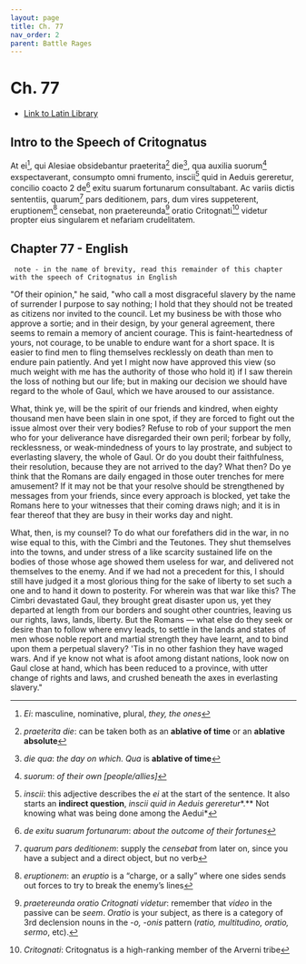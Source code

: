 ```yaml
---
layout: page
title: Ch. 77
nav_order: 2
parent: Battle Rages
---
```


# Ch. 77

- [Link to Latin Library](https://www.thelatinlibrary.com/caesar/gallic/gall7.shtml#77)

## Intro to the Speech of Critognatus

At ei[^1], qui Alesiae obsidebantur praeterita[^2] die[^3], qua auxilia suorum[^4] exspectaverant, consumpto omni frumento, inscii[^5] quid in Aeduis gereretur, concilio coacto 2 de[^6] exitu suarum fortunarum consultabant. Ac variis dictis sententiis, quarum[^7] pars deditionem, pars, dum vires suppeterent, eruptionem[^8] censebat, non praetereunda[^9] oratio Critognati[^10] videtur propter eius singularem et nefariam crudelitatem.

## Chapter 77 - English

     note - in the name of brevity, read this remainder of this chapter with the speech of Critognatus in English


"Of their opinion," he said, "who call a most disgraceful slavery by the name of surrender I purpose to say nothing; I hold that they should not be treated as citizens nor invited to the council. Let my business be with those who approve a sortie; and in their design, by your general agreement, there seems to remain a memory of ancient courage. This is faint-heartedness of yours, not courage, to be unable to endure want for a short space. It is easier to find men to fling themselves recklessly on death than men to endure pain patiently. And yet I might now have approved this view (so much weight with me has the authority of those who hold it) if I saw therein the loss of nothing but our life; but in making our decision we should have regard to the whole of Gaul, which we have aroused to our assistance. 

What, think ye, will be the spirit of our friends and kindred, when eighty thousand men⁠ have been slain in one spot, if they are forced to fight out the issue almost over their very bodies? Refuse to rob of your support the men who for your deliverance have disregarded their own peril; forbear by folly, recklessness, or weak-mindedness of yours to lay prostrate, and subject to everlasting slavery, the whole of Gaul. Or do you doubt their faithfulness, their resolution, because they are not arrived to the day? What then? Do ye think that the Romans are daily engaged in those outer trenches for mere amusement? If it may not be that your resolve should be strengthened by messages from your friends, since every approach is blocked, yet take the Romans here to your witnesses that their coming draws nigh; and it is in fear thereof that they are busy in their works day and night. 

What, then, is my counsel? To do what our forefathers did in the war, in no wise equal to this, with the Cimbri and the Teutones. They shut themselves into the towns, and under stress of a like scarcity sustained life on the bodies of those whose age showed them useless for war, and delivered not themselves to the enemy. And if we had not a precedent for this, I should still have judged it a most glorious thing for the sake of liberty to set such a one and to hand it down to posterity. For wherein was that war like this? The Cimbri devastated Gaul, they brought great disaster upon us, yet they departed at length from our borders and sought other countries, leaving us our rights, laws, lands, liberty. But the Romans — what else do they seek or desire than to follow where envy leads, to settle in the lands and states of men whose noble report and martial strength they have learnt, and to bind upon them a perpetual slavery? 'Tis in no other fashion they have waged wars. And if ye know not what is afoot among distant nations, look now on Gaul close at hand, which has been reduced to a province, with utter change of rights and laws, and crushed beneath the axes in everlasting slavery."


[^1]: *Ei*: masculine, nominative, plural, *they, the ones*

[^2]: *praeterita die*: can be taken both as an **ablative of time** or an **ablative absolute**

[^3]: *die qua*: *the day on which. Qua* is **ablative of time**

[^4]: *suorum*: *of their own \[people/allies\]*

[^5]: *inscii*: this adjective describes the *ei* at the start of the sentence. It also starts an **indirect question**, *inscii* *quid in Aeduis gereretur**.** Not knowing what was being done among the Aedui*

[^6]: *de exitu suarum fortunarum*: *about the outcome of their fortunes*

[^7]: *quarum pars deditionem*: supply the *censebat* from later on, since you have a subject and a direct object, but no verb

[^8]: *eruptionem*: an *eruptio* is a “charge, or a sally” where one sides sends out forces to try to break the enemy’s lines

[^9]: *praetereunda oratio Critognati videtur*: remember that *video* in the passive can be *seem*. *Oratio* is your subject, as there is a category of 3rd declension nouns in the \-*o, \-onis* pattern (*ratio, multitudino, oratio, sermo*, etc).

[^10]: *Critognati*: Critognatus is a high-ranking member of the Arverni tribe
